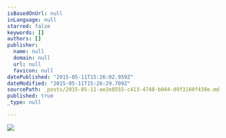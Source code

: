 ```yaml
---
isBasedOnUrl: null
inLanguage: null
starred: false
keywords: []
authors: []
publisher:
  name: null
  domain: null
  url: null
  favicon: null
datePublished: "2015-05-11T15:26:02.959Z"
dateModified: "2015-05-11T15:26:29.709Z"
sourcePath: _posts/2015-05-11-ae2e8555-c413-4748-b044-d9f3160f438e.md
published: true
_type: null

---
```

![](http://the-grid-user-content.s3-us-west-2.amazonaws.com/eb27f741-0e88-4617-81e7-ed0ca9604fdd.JPG)